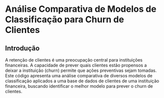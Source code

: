 # Análise Comparativa de Modelos de Classificação para Churn de Clientes

## Introdução

A retenção de clientes é uma preocupação central para instituições financeiras. A capacidade de prever quais clientes estão propensos a deixar a instituição (churn) permite que ações preventivas sejam tomadas. Este código apresenta uma análise comparativa de diversos modelos de classificação aplicados a uma base de dados de clientes de uma instituição financeira, buscando identificar o melhor modelo para prever o churn de clientes.

